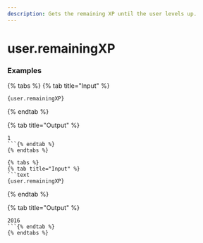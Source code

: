 ```yaml
---
description: Gets the remaining XP until the user levels up.
---
```


# user.remainingXP <user>

### Examples

{% tabs %}
{% tab title="Input" %}
```text
{user.remainingXP}
```
{% endtab %}

{% tab title="Output" %}
```text
1
```{% endtab %}
{% endtabs %}

{% tabs %}
{% tab title="Input" %}
```text
{user.remainingXP}
```
{% endtab %}

{% tab title="Output" %}
```text
2016
```{% endtab %}
{% endtabs %}